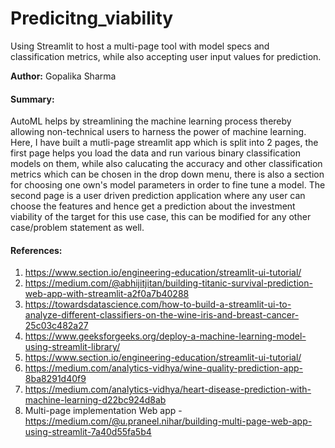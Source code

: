 # Predicitng_viability
Using Streamlit to host a multi-page tool with model specs and classification metrics, while also accepting user input values for prediction.

**Author:** Gopalika Sharma

#### Summary:

AutoML helps by streamlining the machine learning process thereby allowing non-technical users to harness the power of machine learning. Here, I have built a mutli-page streamlit app which is split into 2 pages, the first page helps you load the data and run various binary classification models on them, while also calucating the accuracy and other classification metrics which can be chosen in the drop down menu, there is also a section for choosing one own's model parameters in order to fine tune a model. 
The second page is a user driven prediction application where any user can choose the features and hence get a prediction about the investment viability of the target for this use case, this can be modified for any other case/problem statement as well.

#### References:
1. https://www.section.io/engineering-education/streamlit-ui-tutorial/
2. https://medium.com/@abhijitjitan/building-titanic-survival-prediction-web-app-with-streamlit-a2f0a7b40288
3. https://towardsdatascience.com/how-to-build-a-streamlit-ui-to-analyze-different-classifiers-on-the-wine-iris-and-breast-cancer-25c03c482a27
4. https://www.geeksforgeeks.org/deploy-a-machine-learning-model-using-streamlit-library/
5. https://www.section.io/engineering-education/streamlit-ui-tutorial/
6. https://medium.com/analytics-vidhya/wine-quality-prediction-app-8ba8291d40f9
7. https://medium.com/analytics-vidhya/heart-disease-prediction-with-machine-learning-d22bc924d8ab
8. Multi-page implementation Web app - https://medium.com/@u.praneel.nihar/building-multi-page-web-app-using-streamlit-7a40d55fa5b4
